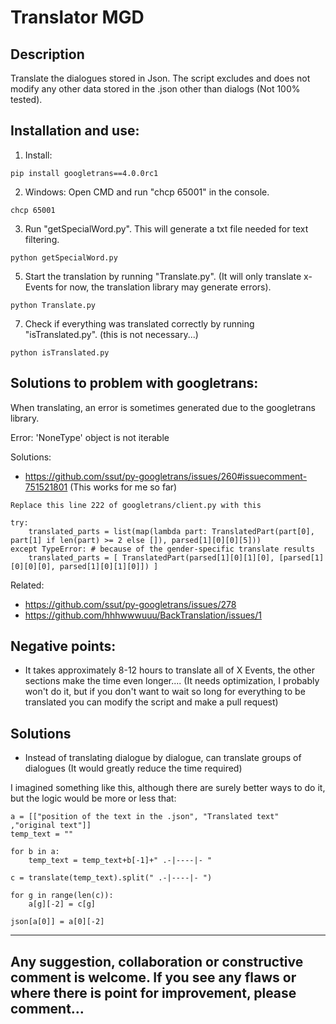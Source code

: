 <h1> Translator MGD</h1>

<h2> Description </h2>
Translate the dialogues stored in Json. The script excludes and does not modify any other data stored in the .json other than dialogs (Not 100% tested).


<h2> Installation and use:</h2>

1) Install:
```
pip install googletrans==4.0.0rc1
```
2) Windows: Open CMD and run "chcp 65001" in the console.
```
chcp 65001
```   
3) Run "getSpecialWord.py". This will generate a txt file needed for text filtering.
```
python getSpecialWord.py
```
5) Start the translation by running "Translate.py". (It will only translate x-Events for now, the translation library may generate errors).
```
python Translate.py
```
7) Check if everything was translated correctly by running "isTranslated.py". (this is not necessary...)
```
python isTranslated.py
```

<h2> Solutions to problem with googletrans:</h2>
When translating, an error is sometimes generated due to the googletrans library.

Error: 'NoneType' object is not iterable

Solutions: 
- https://github.com/ssut/py-googletrans/issues/260#issuecomment-751521801   (This works for me so far)

```
Replace this line 222 of googletrans/client.py with this

try:
    translated_parts = list(map(lambda part: TranslatedPart(part[0], part[1] if len(part) >= 2 else []), parsed[1][0][0][5]))
except TypeError: # because of the gender-specific translate results
    translated_parts = [ TranslatedPart(parsed[1][0][1][0], [parsed[1][0][0][0], parsed[1][0][1][0]]) ]
```

Related:
- https://github.com/ssut/py-googletrans/issues/278
- https://github.com/hhhwwwuuu/BackTranslation/issues/1




<h2> Negative points: </h2>

- It takes approximately 8-12 hours to translate all of X Events, the other sections make the time even longer.... (It needs optimization, I probably won't do it, but if you don't want to wait so long for everything to be translated you can modify the script and make a pull request)</br>

<h2> Solutions</h2>

- Instead of translating dialogue by dialogue, can translate groups of dialogues (It would greatly reduce the time required) </br>

I imagined something like this, although there are surely better ways to do it, but the logic would be more or less that:
```
a = [["position of the text in the .json", "Translated text" ,"original text"]]
temp_text = ""

for b in a:
    temp_text = temp_text+b[-1]+" .-|----|- "

c = translate(temp_text).split(" .-|----|- ")

for g in range(len(c)):
    a[g][-2] = c[g]

json[a[0]] = a[0][-2]
```



------------------------------------------------------------------------------------------------------------------------------------------------------------

Any suggestion, collaboration or constructive comment is welcome. If you see any flaws or where there is point for improvement, please comment...
------------------------------------------------------------------------------------------------------------------------------------------------------------
